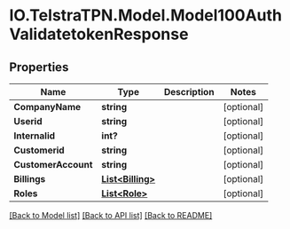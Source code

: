 # IO.TelstraTPN.Model.Model100AuthValidatetokenResponse
## Properties

Name | Type | Description | Notes
------------ | ------------- | ------------- | -------------
**CompanyName** | **string** |  | [optional] 
**Userid** | **string** |  | [optional] 
**Internalid** | **int?** |  | [optional] 
**Customerid** | **string** |  | [optional] 
**CustomerAccount** | **string** |  | [optional] 
**Billings** | [**List&lt;Billing&gt;**](Billing.md) |  | [optional] 
**Roles** | [**List&lt;Role&gt;**](Role.md) |  | [optional] 

[[Back to Model list]](../README.md#documentation-for-models) [[Back to API list]](../README.md#documentation-for-api-endpoints) [[Back to README]](../README.md)

